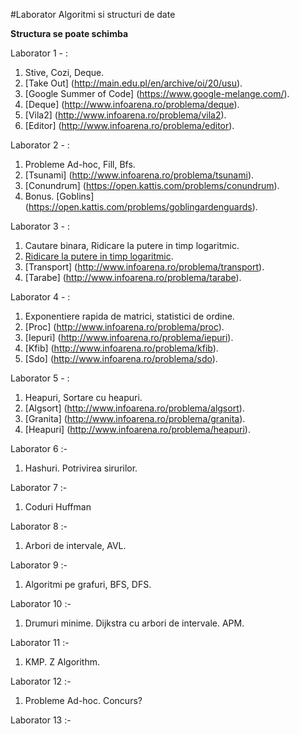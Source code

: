#Laborator Algoritmi si structuri de date


**Structura se poate schimba**

Laborator 1 - :

1. Stive, Cozi, Deque.
2. [Take Out] (http://main.edu.pl/en/archive/oi/20/usu).
3. [Google Summer of Code] (https://www.google-melange.com/).
4. [Deque] (http://www.infoarena.ro/problema/deque).
5. [Vila2] (http://www.infoarena.ro/problema/vila2).
6. [Editor] (http://www.infoarena.ro/problema/editor).



Laborator 2 - :

1. Probleme Ad-hoc, Fill, Bfs.
2. [Tsunami] (http://www.infoarena.ro/problema/tsunami).
3. [Conundrum] (https://open.kattis.com/problems/conundrum).
4. Bonus. [Goblins] (https://open.kattis.com/problems/goblingardenguards).


Laborator 3 - :

1. Cautare binara, Ridicare la putere in timp logaritmic.
2. [Ridicare la putere in timp
   logaritmic](http://www.infoarena.ro/problema/lgput).
5. [Transport] (http://www.infoarena.ro/problema/transport).
6. [Tarabe] (http://www.infoarena.ro/problema/tarabe).


Laborator 4 - :

1. Exponentiere rapida de matrici, statistici de ordine.
2. [Proc] (http://www.infoarena.ro/problema/proc).
3. [Iepuri] (http://www.infoarena.ro/problema/iepuri).
4. [Kfib] (http://www.infoarena.ro/problema/kfib).
5. [Sdo] (http://www.infoarena.ro/problema/sdo).

Laborator 5 - :

1. Heapuri, Sortare cu heapuri.
2. [Algsort] (http://www.infoarena.ro/problema/algsort).
3. [Granita] (http://www.infoarena.ro/problema/granita).
4. [Heapuri] (http://www.infoarena.ro/problema/heapuri).


Laborator 6 :-

1. Hashuri. Potrivirea sirurilor.


Laborator 7 :-

1. Coduri Huffman

Laborator 8 :-

1. Arbori de intervale, AVL.

Laborator 9 :-

1. Algoritmi pe grafuri, BFS, DFS.

Laborator 10 :-

1. Drumuri minime. Dijkstra cu arbori de intervale. APM.

Laborator 11 :-

1. KMP. Z Algorithm.

Laborator 12 :-

1. Probleme Ad-hoc. Concurs?

Laborator 13 :-

